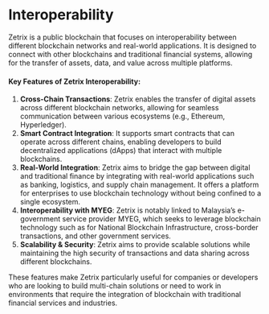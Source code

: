 # Interoperability

Zetrix is a public blockchain that focuses on interoperability between different blockchain networks and real-world applications. It is designed to connect with other blockchains and traditional financial systems, allowing for the transfer of assets, data, and value across multiple platforms.

#### Key Features of Zetrix Interoperability:

1. **Cross-Chain Transactions**: Zetrix enables the transfer of digital assets across different blockchain networks, allowing for seamless communication between various ecosystems (e.g., Ethereum, Hyperledger).
2. **Smart Contract Integration**: It supports smart contracts that can operate across different chains, enabling developers to build decentralized applications (dApps) that interact with multiple blockchains.
3. **Real-World Integration**: Zetrix aims to bridge the gap between digital and traditional finance by integrating with real-world applications such as banking, logistics, and supply chain management. It offers a platform for enterprises to use blockchain technology without being confined to a single ecosystem.
4. **Interoperability with MYEG**: Zetrix is notably linked to Malaysia’s e-government service provider MYEG, which seeks to leverage blockchain technology such as for National Blockchain Infrastructure, cross-border transactions, and other government services.
5. **Scalability & Security**: Zetrix aims to provide scalable solutions while maintaining the high security of transactions and data sharing across different blockchains.

These features make Zetrix particularly useful for companies or developers who are looking to build multi-chain solutions or need to work in environments that require the integration of blockchain with traditional financial services and industries.
